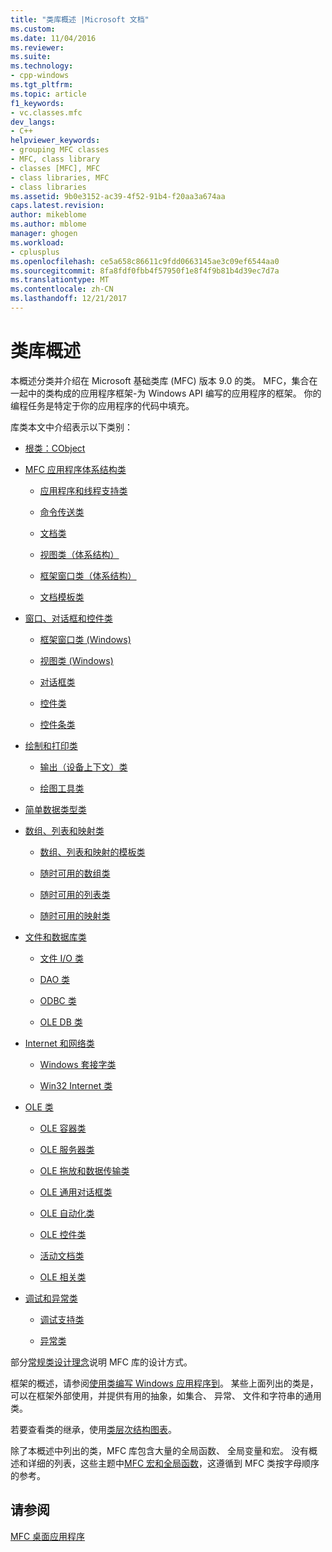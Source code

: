 ```yaml
---
title: "类库概述 |Microsoft 文档"
ms.custom: 
ms.date: 11/04/2016
ms.reviewer: 
ms.suite: 
ms.technology:
- cpp-windows
ms.tgt_pltfrm: 
ms.topic: article
f1_keywords:
- vc.classes.mfc
dev_langs:
- C++
helpviewer_keywords:
- grouping MFC classes
- MFC, class library
- classes [MFC], MFC
- class libraries, MFC
- class libraries
ms.assetid: 9b0e3152-ac39-4f52-91b4-f20aa3a674aa
caps.latest.revision: 
author: mikeblome
ms.author: mblome
manager: ghogen
ms.workload:
- cplusplus
ms.openlocfilehash: ce5a658c86611c9fdd0663145ae3c09ef6544aa0
ms.sourcegitcommit: 8fa8fdf0fbb4f57950f1e8f4f9b81b4d39ec7d7a
ms.translationtype: MT
ms.contentlocale: zh-CN
ms.lasthandoff: 12/21/2017
---
```

# <a name="class-library-overview"></a>类库概述
本概述分类并介绍在 Microsoft 基础类库 (MFC) 版本 9.0 的类。 MFC，集合在一起中的类构成的应用程序框架-为 Windows API 编写的应用程序的框架。 你的编程任务是特定于你的应用程序的代码中填充。  
  
 库类本文中介绍表示以下类别：  
  
-   [根类：CObject](../mfc/root-class-cobject.md)  
  
-   [MFC 应用程序体系结构类](../mfc/mfc-application-architecture-classes.md)  
  
    -   [应用程序和线程支持类](../mfc/application-and-thread-support-classes.md)  
  
    -   [命令传送类](../mfc/command-routing-classes.md)  
  
    -   [文档类](../mfc/document-classes.md)  
  
    -   [视图类（体系结构）](../mfc/view-classes-architecture.md)  
  
    -   [框架窗口类（体系结构）](../mfc/frame-window-classes-architecture.md)  
  
    -   [文档模板类](../mfc/document-template-classes.md)  
  
-   [窗口、对话框和控件类](../mfc/window-dialog-and-control-classes.md)  
  
    -   [框架窗口类 (Windows)](../mfc/frame-window-classes-windows.md)  
  
    -   [视图类 (Windows)](../mfc/view-classes-windows.md)  
  
    -   [对话框类](../mfc/dialog-box-classes.md)  
  
    -   [控件类](../mfc/control-classes.md)  
  
    -   [控件条类](../mfc/control-bar-classes.md)  
  
-   [绘制和打印类](../mfc/drawing-and-printing-classes.md)  
  
    -   [输出（设备上下文）类](../mfc/output-device-context-classes.md)  
  
    -   [绘图工具类](../mfc/drawing-tool-classes.md)  
  
-   [简单数据类型类](../mfc/simple-data-type-classes.md)  
  
-   [数组、列表和映射类](../mfc/array-list-and-map-classes.md)  
  
    -   [数组、列表和映射的模板类](../mfc/template-classes-for-arrays-lists-and-maps.md)  
  
    -   [随时可用的数组类](../mfc/ready-to-use-array-classes.md)  
  
    -   [随时可用的列表类](../mfc/ready-to-use-list-classes.md)  
  
    -   [随时可用的映射类](../mfc/ready-to-use-map-classes.md)  
  
-   [文件和数据库类](../mfc/file-and-database-classes.md)  
  
    -   [文件 I/O 类](../mfc/file-i-o-classes.md)  
  
    -   [DAO 类](../mfc/dao-classes.md)  
  
    -   [ODBC 类](../mfc/odbc-classes.md)  
  
    -   [OLE DB 类](../mfc/ole-db-classes.md)  
  
-   [Internet 和网络类](../mfc/internet-and-networking-classes.md)  
  
    -   [Windows 套接字类](../mfc/windows-sockets-classes.md)  
  
    -   [Win32 Internet 类](../mfc/win32-internet-classes.md)  
  
-   [OLE 类](../mfc/ole-classes.md)  
  
    -   [OLE 容器类](../mfc/ole-container-classes.md)  
  
    -   [OLE 服务器类](../mfc/ole-server-classes.md)  
  
    -   [OLE 拖放和数据传输类](../mfc/ole-drag-and-drop-and-data-transfer-classes.md)  
  
    -   [OLE 通用对话框类](../mfc/ole-common-dialog-classes.md)  
  
    -   [OLE 自动化类](../mfc/ole-automation-classes.md)  
  
    -   [OLE 控件类](../mfc/ole-control-classes.md)  
  
    -   [活动文档类](../mfc/active-document-classes.md)  
  
    -   [OLE 相关类](../mfc/ole-related-classes.md)  
  
-   [调试和异常类](../mfc/debugging-and-exception-classes.md)  
  
    -   [调试支持类](../mfc/debugging-support-classes.md)  
  
    -   [异常类](../mfc/exception-classes.md)  
  
 部分[常规类设计理念](../mfc/general-class-design-philosophy.md)说明 MFC 库的设计方式。  
  
 框架的概述，请参阅[使用类编写 Windows 应用程序到](../mfc/using-the-classes-to-write-applications-for-windows.md)。 某些上面列出的类是，可以在框架外部使用，并提供有用的抽象，如集合、 异常、 文件和字符串的通用类。  
  
 若要查看类的继承，使用[类层次结构图表](../mfc/hierarchy-chart.md)。  
  
 除了本概述中列出的类，MFC 库包含大量的全局函数、 全局变量和宏。 没有概述和详细的列表，这些主题中[MFC 宏和全局函数](../mfc/reference/mfc-macros-and-globals.md)，这遵循到 MFC 类按字母顺序的参考。  
  
## <a name="see-also"></a>请参阅  
 [MFC 桌面应用程序](../mfc/mfc-desktop-applications.md)

